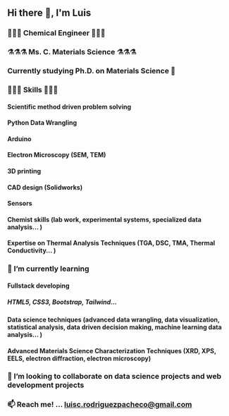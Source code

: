 ## Hi there 👋, I'm Luis

### 🧪🧪🧪 Chemical Engineer 🧪🧪🧪

### ⚗️⚗️⚗️ Ms. C. Materials Science ⚗️⚗️⚗️

### Currently studying Ph.D. on Materials Science 🔬

### 🎨🎨🎨 Skills 🎨🎨🎨

####         Scientific method driven problem solving

#### Python Data Wrangling

#### Arduino

#### Electron Microscopy (SEM, TEM)

#### 3D printing

#### CAD design (Solidworks)

#### Sensors

#### Chemist skills (lab work, experimental systems, specialized data analysis... )

#### Expertise on Thermal Analysis Techniques (TGA, DSC, TMA, Thermal Conductivity... )


### 🌱 I’m currently learning 

#### Fullstack developing
##### HTML5, CSS3, Bootstrap, Tailwind...

#### Data science techniques (advanced data wrangling, data visualization, statistical analysis, data driven decision making, machine learning data analysis... )

#### Advanced Materials Science Characterization Techniques (XRD, XPS, EELS, electron diffraction, electron microscopy)

### 👯 I’m looking to collaborate on data science projects and web development projects 

### 📫 Reach me! ... luisc.rodriguezpacheco@gmail.com 




<!--
**luiscarp/luiscarp** is a ✨ _special_ ✨ repository because its `README.md` (this file) appears on your GitHub profile.

Here are some ideas to get you started:

- 🔭 I’m currently working on ...
- 🌱 I’m currently learning ...
- 👯 I’m looking to collaborate on ...
- 🤔 I’m looking for help with ...
- 💬 Ask me about ...
- 📫 How to reach me: ...
- 😄 Pronouns: ...
- ⚡ Fun fact: ...
-->
